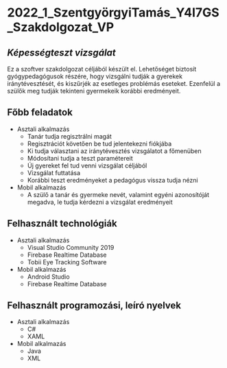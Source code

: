 # 2022_1_SzentgyörgyiTamás_Y4I7GS_Szakdolgozat_VP

## _Képességteszt vizsgálat_

Ez a szoftver szakdolgozat céljából készült el. Lehetőséget biztosít gyógypedagógusok részére, hogy vizsgálni tudják a gyerekek iránytévesztését, és kiszűrjék az esetleges problémás eseteket. Ezenfelül a szülők meg tudják tekinteni gyermekeik korábbi eredményeit.

## Főbb feladatok

- Asztali alkalmazás
    - Tanár tudja regisztrálni magát
    - Regisztrációt követően be tud jelentekezni fiókjába
    - Ki tudja választani az iránytévesztés vizsgálatot a főmenüben
    - Módosítani tudja a teszt paramétereit
    - Új gyereket fel tud venni vizsgálat céljából
    - Vizsgálat futtatása
    - Korábbi teszt eredményeket a pedagógus vissza tudja nézni
- Mobil alkalmazás
    - A szülő a tanár és gyermeke nevét, valamint egyéni azonosítóját megadva, le tudja kérdezni a vizsgálat eredményeit

## Felhasznált technológiák

- Asztali alkalmazás
    - Visual Studio Community 2019
    - Firebase Realtime Database
    - Tobii Eye Tracking Software
- Mobil alkalmazás
    - Android Studio
    - Firebase Realtime Database

## Felhasznált programozási, leíró nyelvek

- Asztali alkalmazás
    - C#
    - XAML
- Mobil alkalmazás
    - Java
    - XML
